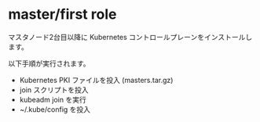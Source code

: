 # master/first role

マスタノード2台目以降に Kubernetes コントロールプレーンをインストールします。

以下手順が実行されます。

* Kubernetes PKI ファイルを投入 (masters.tar.gz)
* join スクリプトを投入
* kubeadm join を実行
* ~/.kube/config を投入
